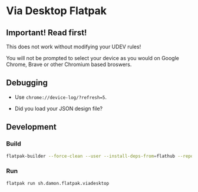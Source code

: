 # Via Desktop Flatpak

## Important! Read first!

This does not work without modifying your UDEV rules!

You will not be prompted to select your device as you would on Google Chrome, Brave or other Chromium based broswers.

## Debugging

- Use `chrome://device-log/?refresh=5`.

- Did you load your JSON design file?

## Development

### Build
```bash
flatpak-builder --force-clean --user --install-deps-from=flathub --repo=repo --install builddir sh.damon.flatpak.viadesktop.yml
```

### Run
```bash
flatpak run sh.damon.flatpak.viadesktop
```
